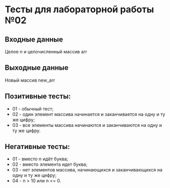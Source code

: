 # Тесты для лабораторной работы №02

## Входные данные
Целое n и целочисленный массив arr

## Выходные данные
Новый массив new_arr

## Позитивные тесты:
- 01 - обычный тест;
- 02 - один элемент массива начинается и заканчивается на одну и ту же цифру;
- 03 - все элементы массива начинаются и заканчиваются на одну и ту же цифру.

## Негативные тесты:
- 01 - вместо n идёт буква;
- 02 - вместо элемента идет буква;
- 03 - нет элементов массива, начинающихся и заканчивающихся на одну и ту же цифру;
- 04 - n > 10 или n <= 0.